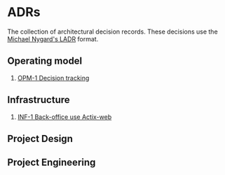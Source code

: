 # ADRs

The collection of architectural decision records. These decisions use the
[Michael Nygard's LADR](http://thinkrelevance.com/blog/2011/11/15/documenting-architecture-decisions) format.

## Operating model

1. [OPM-1 Decision tracking](https://github.com/Tiagocode-com/ADRs/blob/main/decisions/OPM-1-Decision-tracking.md)

## Infrastructure

1. [INF-1 Back-office use Actix-web](https://github.com/Tiagocode-com/ADRs/blob/main/decisions/INF-1-back-office-use-actix-web.md)

## Project Design

## Project Engineering